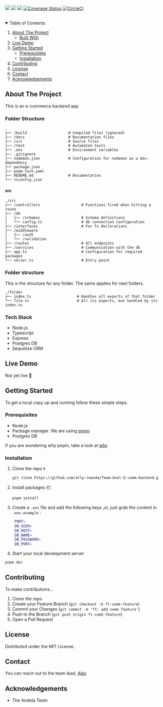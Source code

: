 <br>

![](https://img.shields.io/badge/Maintained-Yes-green)
![](https://img.shields.io/badge/Pull_Requests-Accepting-green)
![](https://img.shields.io/badge/Contributions-Accepting-cyan)
[![Coverage Status](https://coveralls.io/repos/github/atlp-rwanda/e-comm-team-axel25-bn/badge.svg)](https://coveralls.io/github/atlp-rwanda/e-comm-team-axel25-bn)
[![CircleCI](https://dl.circleci.com/status-badge/img/gh/atlp-rwanda/e-comm-team-axel25-bn/tree/develop.svg?style=svg)](https://dl.circleci.com/status-badge/redirect/gh/atlp-rwanda/e-comm-team-axel25-bn/tree/develop)
<br>


<br>

<!-- TABLE OF CONTENTS -->

<details open="open">
  <summary>Table of Contents</summary>
  <ol>
    <li>
      <a href="#about-the-project">About The Project</a>
      <ul>
        <li><a href="#built-with">Built With</a></li>
      </ul>
    </li>
    <li><a href="#live-demo">Live Demo</a></li>
    <li>
      <a href="#getting-started">Getting Started</a>
      <ul>
        <li><a href="#prerequisites">Prerequisites</a></li>
        <li><a href="#installation">Installation</a></li>
      </ul>
    </li>
    <li><a href="#contributing">Contributing</a></li>
    <li><a href="#license">License</a></li>
    <li><a href="#contact">Contact</a></li>
    <li><a href="#acknowledgements">Acknowledgements</a></li>
  </ol>
</details>

<!-- ABOUT THE PROJECT -->

## About The Project

This is an e-commerce backend app

### Folder Structure

    .
    ├── /build                   # Compiled files (ignored)
    ├── /docs                    # Documentation files
    ├── /src                     # Source files
    ├── /test                    # Automated tests
    ├── .env                     # Environment variables
    ├── .gitignore
    ├── nodemon.json             # Configuration for nodemon as a dev-dependency
    ├── package.json
    ├── pnpm-lock.yaml
    ├── README.md                # Documentation
    └── tsconfig.json

#### src

    ./src
    ├── /controllers                   # Functions fired when hitting a route
    ├── /db
    │   ├── /schemas                   # Schema definitions
    │   └── config.ts                  # db connection configuration
    ├── /interfaces                    # For Ts declarations
    ├── /middleware
    │   ├── /auth
    │   └── /validation
    ├── /routes                        # All endpoints
    ├── /services                      # Communication with the db
    ├── app.ts                         # Configuration for required packages
    └── server.ts                      # Entry point

### Folder structure

This is the structure for any folder. The same applies for next folders.

    ./folder
    ├── index.ts                     # Handles all exports of that folder
    └── file.ts                      # All its exports, but handled by its index.ts

### Tech Stack

- []() Node.js
- []() Typescript
- []() Express
- []() Postgres DB
- []() Sequelize ORM

<!-- LIVE DEMO -->

## Live Demo

Not yet live 🙂

<!-- GETTING STARTED -->

## Getting Started

To get a local copy up and running follow these simple steps.

### Prerequisites

- []() Node.js
- []() Package manager. We are using [pnpm](https://pnpm.io/)
- []() Postgres DB

If you are wondering why pnpm, take a look at [why](https://www.atatus.com/blog/npm-vs-yarn-vs-pnpm/)

### Installation

1. Clone the repo 🌀
   ```sh
   git clone https://github.com/atlp-rwanda/Team-Axel-E-comm-backend.git
   ```
2. Install packages 📦.
   ```sh
   pnpm install
   ```
3. Create a `.env` file and add the following keys ,or, just grab the content in `.env.example` :
   ```sh
    PORT=
    DB_USER=
    DB_HOST=
    DB_NAME=
    DB_PASSWORD=
    DB_PORT=
   ```
4. Start your local development server

```sh
pnpm dev
```

<!-- CONTRIBUTING -->

## Contributing

To make contributions...

1. Clone the repo
1. Create your Feature Branch (`git checkout -b ft-some-feature`)
1. Commit your Changes (`git commit -m 'ft: add some feature'`)
1. Push to the Branch (`git push origin ft-some-feature`)
1. Open a Pull Request

<!-- LICENSE -->

## License

Distributed under the MIT License.

<!-- CONTACT -->

## Contact

You can reach out to the team lead, [Alex](mailto:mucyoalexaxel@gmail.com)

<!-- ACKNOWLEDGEMENTS -->

## Acknowledgements

- []() The Andela Team
